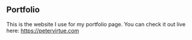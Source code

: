 ## Portfolio
This is the website I use for my portfolio page. You can check it out live here: https://petervirtue.com